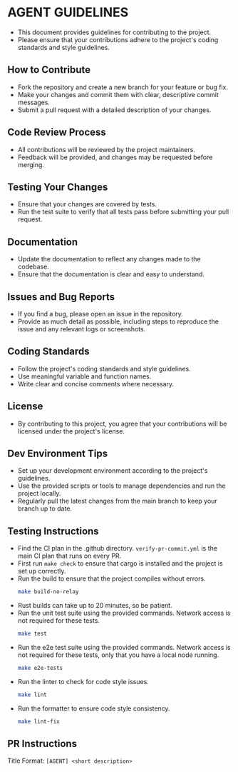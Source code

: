 # AGENT GUIDELINES
- This document provides guidelines for contributing to the project.
- Please ensure that your contributions adhere to the project's coding standards and style guidelines.

## How to Contribute
- Fork the repository and create a new branch for your feature or bug fix.
- Make your changes and commit them with clear, descriptive commit messages.
- Submit a pull request with a detailed description of your changes.

## Code Review Process
- All contributions will be reviewed by the project maintainers.
- Feedback will be provided, and changes may be requested before merging.

## Testing Your Changes
- Ensure that your changes are covered by tests.
- Run the test suite to verify that all tests pass before submitting your pull request.

## Documentation
- Update the documentation to reflect any changes made to the codebase.
- Ensure that the documentation is clear and easy to understand.

## Issues and Bug Reports
- If you find a bug, please open an issue in the repository.
- Provide as much detail as possible, including steps to reproduce the issue and any relevant logs or screenshots.

## Coding Standards
- Follow the project's coding standards and style guidelines.
- Use meaningful variable and function names.
- Write clear and concise comments where necessary.

## License
- By contributing to this project, you agree that your contributions will be licensed under the project's license.

## Dev Environment Tips
- Set up your development environment according to the project's guidelines.
- Use the provided scripts or tools to manage dependencies and run the project locally.
- Regularly pull the latest changes from the main branch to keep your branch up to date.

## Testing Instructions
- Find the CI plan in the .github directory. `verify-pr-commit.yml` is the main CI plan that runs on every PR.
- First run `make check` to ensure that cargo is installed and the project is set up correctly.
- Run the build to ensure that the project compiles without errors.
    ```bash
    make build-no-relay
    ```
- Rust builds can take up to 20 minutes, so be patient.
- Run the unit test suite using the provided commands. Network access is not required for these tests.
    ```bash
    make test
    ```
- Run the e2e test suite using the provided commands. Network access is not required for these tests, only that you have a local node running.
    ```bash
    make e2e-tests
    ```
- Run the linter to check for code style issues.
    ```bash
    make lint
    ```
- Run the formatter to ensure code style consistency.
    ```bash
    make lint-fix
    ```

## PR Instructions
Title Format: `[AGENT] <short description>`
